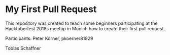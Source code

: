 # My First Pull Request

This repository was created to teach some beginners participating at the
Hacktoberfest 2018s meetup in Munich how to create their first pull request.

Participants: Peter Körner, pkoerner81929

Tobias Schaffner
